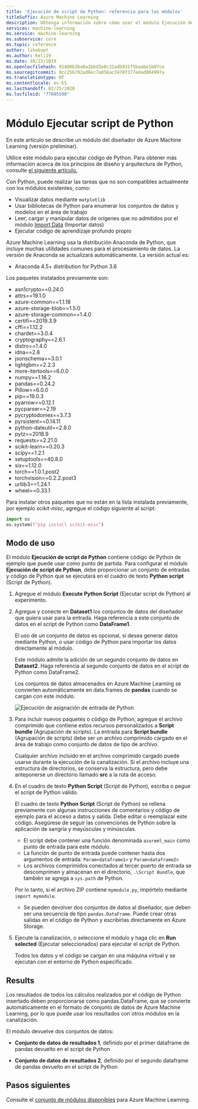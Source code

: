 ```yaml
---
title: 'Ejecución de script de Python: referencia para los módulos'
titleSuffix: Azure Machine Learning
description: Obtenga información sobre cómo usar el módulo Ejecución de script de Python en Azure Machine Learning para ejecutar código de Python.
services: machine-learning
ms.service: machine-learning
ms.subservice: core
ms.topic: reference
author: likebupt
ms.author: keli19
ms.date: 10/22/2019
ms.openlocfilehash: 91480b3ba0a2bbd3e8c31adb931f5baabe1b07ce
ms.sourcegitcommit: 0cc25b792ad6ec7a056ac3470f377edad804997a
ms.translationtype: HT
ms.contentlocale: es-ES
ms.lasthandoff: 02/25/2020
ms.locfileid: "77605598"
---
```

# <a name="execute-python-script-module"></a>Módulo Ejecutar script de Python

En este artículo se describe un módulo del diseñador de Azure Machine Learning (versión preliminar).

Utilice este módulo para ejecutar código de Python. Para obtener más información acerca de los principios de diseño y arquitectura de Python, consulte [el siguiente artículo.](https://docs.microsoft.com/azure/machine-learning/machine-learning-execute-python-scripts)

Con Python, puede realizar las tareas que no son compatibles actualmente con los módulos existentes, como:

+ Visualizar datos mediante `matplotlib`
+ Usar bibliotecas de Python para enumerar los conjuntos de datos y modelos en el área de trabajo
+ Leer, cargar y manipular datos de orígenes que no admitidos por el módulo [Import Data](./import-data.md) (Importar datos)
+ Ejecutar código de aprendizaje profundo propio 


Azure Machine Learning usa la distribución Anaconda de Python, que incluye muchas utilidades comunes para el procesamiento de datos. La versión de Anaconda se actualizará automáticamente. La versión actual es:
 -  Anaconda 4.5+ distribution for Python 3.6 

Los paquetes instalados previamente son:
-  asn1crypto==0.24.0
- attrs==19.1.0
- azure-common==1.1.18
- azure-storage-blob==1.5.0
- azure-storage-common==1.4.0
- certifi==2019.3.9
- cffi==1.12.2
- chardet==3.0.4
- cryptography==2.6.1
- distro==1.4.0
- idna==2.8
- jsonschema==3.0.1
- lightgbm==2.2.3
- more-itertools==6.0.0
- numpy==1.16.2
- pandas==0.24.2
- Pillow==6.0.0
- pip==19.0.3
- pyarrow==0.12.1
- pycparser==2.19
- pycryptodomex==3.7.3
- pyrsistent==0.14.11
- python-dateutil==2.8.0
- pytz==2018.9
- requests==2.21.0
- scikit-learn==0.20.3
- scipy==1.2.1
- setuptools==40.8.0
- six==1.12.0
- torch==1.0.1.post2
- torchvision==0.2.2.post3
- urllib3==1.24.1
- wheel==0.33.1 

 Para instalar otros paquetes que no están en la lista instalada previamente, por ejemplo *scikit-misc*, agregue el código siguiente al script: 

 ```python
import os
os.system(f"pip install scikit-misc")
```

## <a name="how-to-use"></a>Modo de uso

El módulo **Ejecución de script de Python** contiene código de Python de ejemplo que puede usar como punto de partida. Para configurar el módulo **Ejecución de script de Python**, debe proporcionar un conjunto de entradas y código de Python que se ejecutará en el cuadro de texto **Python script** (Script de Python).

1. Agregue el módulo **Execute Python Script** (Ejecutar script de Python) al experimento.

2. Agregue y conecte en **Dataset1** los conjuntos de datos del diseñador que quiera usar para la entrada. Haga referencia a este conjunto de datos en el script de Python como **DataFrame1**.

    El uso de un conjunto de datos es opcional, si desea generar datos mediante Python, o usar código de Python para importar los datos directamente al módulo.

    Este módulo admite la adición de un segundo conjunto de datos en **Dataset2**. Haga referencia al segundo conjunto de datos en el script de Python como DataFrame2.

    Los conjuntos de datos almacenados en Azure Machine Learning se convierten automáticamente en data.frames de **pandas** cuando se cargan con este módulo.

    ![Ejecución de asignación de entrada de Python](media/module/python-module.png)

4. Para incluir nuevos paquetes o código de Python, agregue el archivo comprimido que contiene estos recursos personalizados a **Script bundle** (Agrupación de scripts). La entrada para **Script bundle** (Agrupación de scripts) debe ser un archivo comprimido cargado en el área de trabajo como conjunto de datos de tipo de archivo. 

    Cualquier archivo incluido en el archivo comprimido cargado puede usarse durante la ejecución de la canalización. Si el archivo incluye una estructura de directorios, se conserva la estructura, pero debe anteponerse un directorio llamado **src** a la ruta de acceso.

5. En el cuadro de texto **Python Script** (Script de Python), escriba o pegue el script de Python válido.

    El cuadro de texto **Python Script** (Script de Python) se rellena previamente con algunas instrucciones de comentarios y código de ejemplo para el acceso a datos y salida. Debe editar o reemplazar este código. Asegúrese de seguir las convenciones de Python sobre la aplicación de sangría y mayúsculas y minúsculas.

    + El script debe contener una función denominada `azureml_main` como punto de entrada para este módulo.
    + La función de punto de entrada puede contener hasta dos argumentos de entrada: `Param<dataframe1>` y `Param<dataframe2>`
    + Los archivos comprimidos conectados al tercer puerto de entrada se descomprimen y almacenan en el directorio, `.\Script Bundle`, que también se agrega a `sys.path` de Python. 

    Por lo tanto, si el archivo ZIP contiene `mymodule.py`, impórtelo mediante `import mymodule`.

    + Se pueden devolver dos conjuntos de datos al diseñador, que deben ser una secuencia de tipo `pandas.DataFrame`. Puede crear otras salidas en el código de Python y escribirlas directamente en Azure Storage.

6. Ejecute la canalización, o seleccione el módulo y haga clic en **Run selected** (Ejecutar seleccionados) para ejecutar el script de Python.

    Todos los datos y el código se cargan en una máquina virtual y se ejecutan con el entorno de Python especificado.

## <a name="results"></a>Results

Los resultados de todos los cálculos realizados por el código de Python insertado deben proporcionarse como pandas.DataFrame, que se convierte automáticamente en el formato de conjunto de datos de Azure Machine Learning, por lo que puede usar los resultados con otros módulos en la canalización.

El módulo devuelve dos conjuntos de datos:  
  
+ **Conjunto de datos de resultados 1**, definido por el primer dataframe de pandas devuelto en el script de Python

+ **Conjunto de datos de resultados 2**, definido por el segundo dataframe de pandas devuelto en el script de Python


## <a name="next-steps"></a>Pasos siguientes

Consulte el [conjunto de módulos disponibles](module-reference.md) para Azure Machine Learning. 